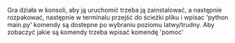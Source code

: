Gra działa w konsoli, aby ją uruchomić trzeba ją zainstalować, a następnie rozpakować, następnie w terminalu przejść do ścieżki pliku i wpisac 'python main.py' komendy są dostepne po wybraniu poziomu latwy/trudny. Aby zobaczyć jakie są komendy trzeba wpisać komendę 'pomoc'
